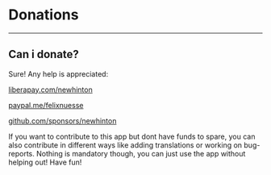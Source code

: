 # Donations
---


## Can i donate?

Sure! Any help is appreciated:

<a href="https://liberapay.com/newhinton" class="donation-pictogram">
<i class="fa fa-liberapay fa-3" title="Donation Link - Liberapay" alt="https://liberapay.com/newhinton"></i>
<p>liberapay.com/newhinton</p>
</a>

<a href="https://www.paypal.me/felixnuesse" class="donation-pictogram">
<i class="fa fa-paypal fa-lg fa-2" title="Donation Link - Paypal" alt="https://www.paypal.me/felixnuesse"></i>
<p>paypal.me/felixnuesse</p>
</a>


<a href="https://github.com/sponsors/newhinton" class="donation-pictogram">
<i class="fa fa-github fa-lg fa-2" title="Donation Link - Github Sponsor" alt="https://github.com/sponsors/newhinton"></i>
<p>github.com/sponsors/newhinton</p>
</a>


If you want to contribute to this app but dont have funds to spare, you can also contribute in different ways like adding translations or working on bug-reports. Nothing is mandatory though, you can just use the app without helping out! Have fun!